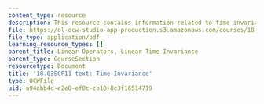 ```yaml
---
content_type: resource
description: This resource contains information related to time invariance.
file: https://ol-ocw-studio-app-production.s3.amazonaws.com/courses/18-03sc-differential-equations-fall-2011/a94abb4de2e8ef0ccb188c3f16514719_MIT18_03SCF11_s17_5text.pdf
file_type: application/pdf
learning_resource_types: []
parent_title: Linear Operators, Linear Time Invariance
parent_type: CourseSection
resourcetype: Document
title: '18.03SCF11 text: Time Invariance'
type: OCWFile
uid: a94abb4d-e2e8-ef0c-cb18-8c3f16514719
---
```

